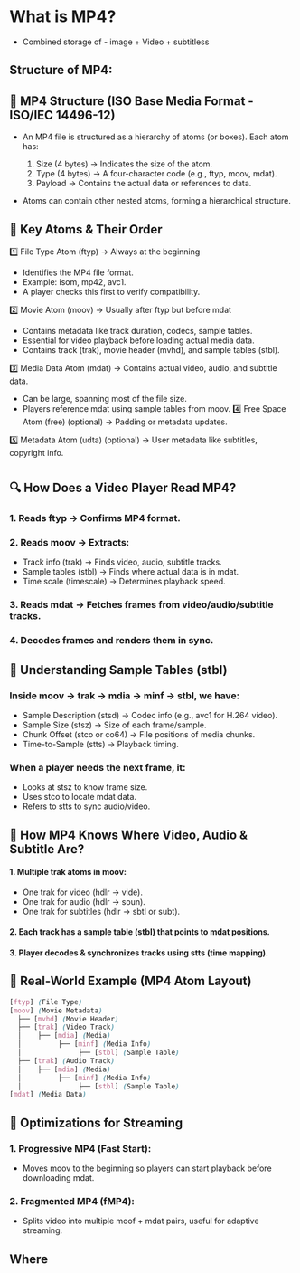 # What is MP4?
- Combined storage of - image + Video + subtitless

## Structure of MP4:
## 🔹 MP4 Structure (ISO Base Media Format - ISO/IEC 14496-12)
- An MP4 file is structured as a hierarchy of atoms (or boxes). Each atom has:

  1. Size (4 bytes) → Indicates the size of the atom.
  1. Type (4 bytes) → A four-character code (e.g., ftyp, moov, mdat).
  1. Payload → Contains the actual data or references to data.
- Atoms can contain other nested atoms, forming a hierarchical structure.

## 📌 Key Atoms & Their Order
1️⃣ File Type Atom (ftyp) → Always at the beginning

- Identifies the MP4 file format.
- Example: isom, mp42, avc1.
- A player checks this first to verify compatibility.

2️⃣ Movie Atom (moov) → Usually after ftyp but before mdat

- Contains metadata like track duration, codecs, sample tables.
- Essential for video playback before loading actual media data.
- Contains track (trak), movie header (mvhd), and sample tables (stbl).

3️⃣ Media Data Atom (mdat) → Contains actual video, audio, and subtitle data.

- Can be large, spanning most of the file size.
- Players reference mdat using sample tables from moov.
4️⃣ Free Space Atom (free) (optional) → Padding or metadata updates.

5️⃣ Metadata Atom (udta) (optional) → User metadata like subtitles, copyright info.
# 
## 🔍 How Does a Video Player Read MP4?
### 1. Reads ftyp → Confirms MP4 format.
### 2. Reads moov → Extracts:
- Track info (trak) → Finds video, audio, subtitle tracks.
- Sample tables (stbl) → Finds where actual data is in mdat.
- Time scale (timescale) → Determines playback speed.
### 3. Reads mdat → Fetches frames from video/audio/subtitle tracks.
### 4. Decodes frames and renders them in sync.


## 📌 Understanding Sample Tables (stbl)
### Inside moov → trak → mdia → minf → stbl, we have:
- Sample Description (stsd) → Codec info (e.g., avc1 for H.264 video).
- Sample Size (stsz) → Size of each frame/sample.
- Chunk Offset (stco or co64) → File positions of media chunks.
- Time-to-Sample (stts) → Playback timing.
### When a player needs the next frame, it:
- Looks at stsz to know frame size.
- Uses stco to locate mdat data.
- Refers to stts to sync audio/video.

## 📌 How MP4 Knows Where Video, Audio & Subtitle Are?
#### 1. Multiple trak atoms in moov:

  - One trak for video (hdlr → vide).
  - One trak for audio (hdlr → soun).
  - One trak for subtitles (hdlr → sbtl or subt).
#### 2. Each track has a sample table (stbl) that points to mdat positions.
#### 3. Player decodes & synchronizes tracks using stts (time mapping).

## 🔹 Real-World Example (MP4 Atom Layout)
```scss
[ftyp] (File Type)
[moov] (Movie Metadata)
  ├── [mvhd] (Movie Header)
  ├── [trak] (Video Track)
  │    ├── [mdia] (Media)
  │         ├── [minf] (Media Info)
  │              ├── [stbl] (Sample Table)
  ├── [trak] (Audio Track)
  │    ├── [mdia] (Media)
  │         ├── [minf] (Media Info)
  │              ├── [stbl] (Sample Table)
[mdat] (Media Data)
```
## 🔹 Optimizations for Streaming
### 1. Progressive MP4 (Fast Start):

- Moves moov to the beginning so players can start playback before downloading mdat.
### 2. Fragmented MP4 (fMP4):

- Splits video into multiple moof + mdat pairs, useful for adaptive streaming.

## Where 